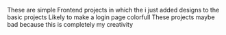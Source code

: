 These are simple Frontend projects in which the i just added designs to the basic projects 
Likely to make a login page colorfull 
These projects maybe bad because this is completely my creativity 
